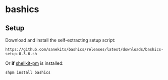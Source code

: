 # bashics

## Setup

Download and install the self-extracting setup script:

    https://github.com/sanekits/bashics/releases/latest/downloads/bashics-setup-0.3.6.sh

Or **if** [shellkit-pm](https://github.com/sanekits/shellkit-pm) is installed:

    shpm install bashics

##
